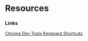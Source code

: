 # Resources

### Links
[Chrome Dev Tools Keyboard Shortcuts](https://developers.google.com/web/tools/chrome-devtools/shortcuts)